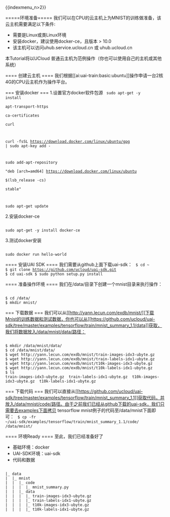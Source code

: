 {{indexmenu_n>2}}


=====环境准备=====
我们可以在CPU的云主机上为MNIST的训练做准备，该云主机需要满足以下条件:
  - 需要是Linux或类Linux环境
  - 安装docker，建议使用docker-ce，且版本 > 10.0
  - 该主机可以访问uhub.service.ucloud.cn 或 uhub.ucloud.cn

本Tutorial将以UCloud 普通云主机为范例操作（你也可以使用自己的主机或其他系统）

==== 创建云主机 ====
我们根据[[ai:uai-train:basic:ubuntu]]操作申请一台2核4G的CPU云主机作为操作平台。

=== 安装docker ===
1.设置官方docker软件包源
<code>
sudo apt-get -y install \
  apt-transport-https \
  ca-certificates \
  curl

curl -fsSL https://download.docker.com/linux/ubuntu/gpg | sudo apt-key add -

sudo add-apt-repository \
       "deb [arch=amd64] https://download.docker.com/linux/ubuntu \
       $(lsb_release -cs) \
       stable"

sudo apt-get update
</code>

2.安装docker-ce

<code>
sudo apt-get -y install docker-ce
</code>

3.测试docker安装

<code>
sudo docker run hello-world
</code>

==== 安装UAI SDK ====
我们需要从github上面下载uai-sdk：
<code>
$ cd ~
$ git clone https://github.com/ucloud/uai-sdk.git
$ cd uai-sdk
$ sudo python setup.py install
</code>

==== 准备操作环境 ====
我们在/data/目录下创建一个mnist目录来执行操作：

<code>
$ cd /data/
$ mkdir mnist/
</code>

=== 下载数据 ===
我们可以从[[http://yann.lecun.com/exdb/mnist/]]下载Mnist的训练数据和测试数据，你也可以从[[https://github.com/ucloud/uai-sdk/tree/master/examples/tensorflow/train/mnist_summary_1.1/data]]获取，我们将数据放入/data/mnist/data/路径：

<code>
$ mkdir /data/mnist/data/
$ cd /data/mnist/data/
$ wget http://yann.lecun.com/exdb/mnist/train-images-idx3-ubyte.gz
$ wget http://yann.lecun.com/exdb/mnist/train-labels-idx1-ubyte.gz
$ wget http://yann.lecun.com/exdb/mnist/t10k-images-idx3-ubyte.gz
$ wget http://yann.lecun.com/exdb/mnist/t10k-labels-idx1-ubyte.gz
$ ls
train-images-idx3-ubyte.gz  train-labels-idx1-ubyte.gz  t10k-images-idx3-ubyte.gz  t10k-labels-idx1-ubyte.gz
</code>

=== 下载代码 ===
我们可以直接从[[https://github.com/ucloud/uai-sdk/tree/master/examples/tensorflow/train/mnist_summary_1.1]]获取代码，并放入/data/mnist/code/路径。由于之前我们已经从github下载的uai-sdk，我们只需要去examples下面拷贝 tensorflow mnist例子的代码至/data/mnist下面即可：
<code>
$ cp -fr ~/uai-sdk/examples/tensorflow/train/mnist_summary_1.1/code/ /data/mnist/
</code>

==== 环境Ready ====
至此，我们已经准备好了
  - 基础环境：docker
  - UAI-SDK环境：uai-sdk
  - 代码和数据
<code>
|_ data
|  |_ mnist
|  |  |_ code
|  |  |  |_ mnist_summary.py
|  |  |_ data
|  |  |  |_ train-images-idx3-ubyte.gz
|  |  |  |_ train-labels-idx1-ubyte.gz
|  |  |  |_ t10k-images-idx3-ubyte.gz
|  |  |  |_ t10k-labels-idx1-ubyte.gz
</code>
